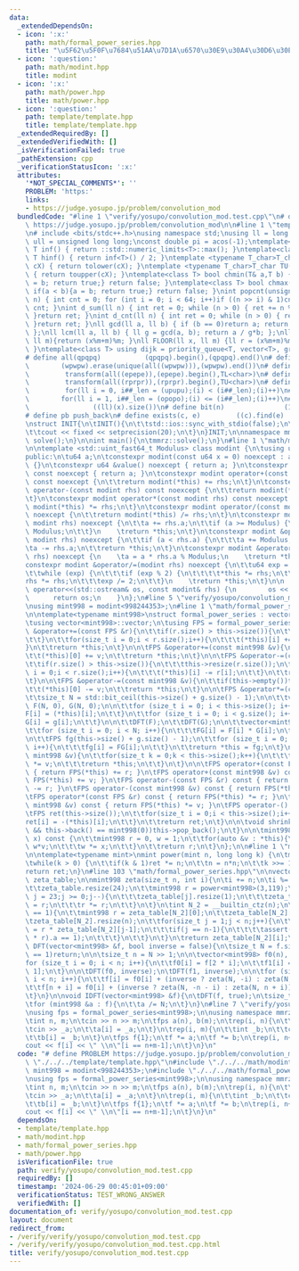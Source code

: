 ```yaml
---
data:
  _extendedDependsOn:
  - icon: ':x:'
    path: math/formal_power_series.hpp
    title: "\u5F62\u5F0F\u7684\u51AA\u7D1A\u6570\u30E9\u30A4\u30D6\u30E9\u30EA"
  - icon: ':question:'
    path: math/modint.hpp
    title: modint
  - icon: ':x:'
    path: math/power.hpp
    title: math/power.hpp
  - icon: ':question:'
    path: template/template.hpp
    title: template/template.hpp
  _extendedRequiredBy: []
  _extendedVerifiedWith: []
  _isVerificationFailed: true
  _pathExtension: cpp
  _verificationStatusIcon: ':x:'
  attributes:
    '*NOT_SPECIAL_COMMENTS*': ''
    PROBLEM: 'https:'
    links:
    - https://judge.yosupo.jp/problem/convolution_mod
  bundledCode: "#line 1 \"verify/yosupo/convolution_mod.test.cpp\"\n# define PROBLEM\
    \ https://judge.yosupo.jp/problem/convolution_mod\n\n#line 1 \"template/template.hpp\"\
    \n# include <bits/stdc++.h>\nusing namespace std;\nusing ll = long long;\nusing\
    \ ull = unsigned long long;\nconst double pi = acos(-1);\ntemplate<class T>constexpr\
    \ T inf() { return ::std::numeric_limits<T>::max(); }\ntemplate<class T>constexpr\
    \ T hinf() { return inf<T>() / 2; }\ntemplate <typename T_char>T_char TL(T_char\
    \ cX) { return tolower(cX); }\ntemplate <typename T_char>T_char TU(T_char cX)\
    \ { return toupper(cX); }\ntemplate<class T> bool chmin(T& a,T b) { if(a > b){a\
    \ = b; return true;} return false; }\ntemplate<class T> bool chmax(T& a,T b) {\
    \ if(a < b){a = b; return true;} return false; }\nint popcnt(unsigned long long\
    \ n) { int cnt = 0; for (int i = 0; i < 64; i++)if ((n >> i) & 1)cnt++; return\
    \ cnt; }\nint d_sum(ll n) { int ret = 0; while (n > 0) { ret += n % 10; n /= 10;\
    \ }return ret; }\nint d_cnt(ll n) { int ret = 0; while (n > 0) { ret++; n /= 10;\
    \ }return ret; }\nll gcd(ll a, ll b) { if (b == 0)return a; return gcd(b, a%b);\
    \ };\nll lcm(ll a, ll b) { ll g = gcd(a, b); return a / g*b; };\nll MOD(ll x,\
    \ ll m){return (x%m+m)%m; }\nll FLOOR(ll x, ll m) {ll r = (x%m+m)%m; return (x-r)/m;\
    \ }\ntemplate<class T> using dijk = priority_queue<T, vector<T>, greater<T>>;\n\
    # define all(qpqpq)           (qpqpq).begin(),(qpqpq).end()\n# define UNIQUE(wpwpw)\
    \        (wpwpw).erase(unique(all((wpwpw))),(wpwpw).end())\n# define LOWER(epepe)\
    \         transform(all((epepe)),(epepe).begin(),TL<char>)\n# define UPPER(rprpr)\
    \         transform(all((rprpr)),(rprpr).begin(),TU<char>)\n# define rep(i,upupu)\
    \         for(ll i = 0, i##_len = (upupu);(i) < (i##_len);(i)++)\n# define reps(i,opopo)\
    \        for(ll i = 1, i##_len = (opopo);(i) <= (i##_len);(i)++)\n# define len(x)\
    \                ((ll)(x).size())\n# define bit(n)               (1LL << (n))\n\
    # define pb push_back\n# define exists(c, e)         ((c).find(e) != (c).end())\n\
    \nstruct INIT{\n\tINIT(){\n\t\tstd::ios::sync_with_stdio(false);\n\t\tstd::cin.tie(0);\n\
    \t\tcout << fixed << setprecision(20);\n\t}\n}INIT;\n\nnamespace mmrz {\n\tvoid\
    \ solve();\n}\n\nint main(){\n\tmmrz::solve();\n}\n#line 1 \"math/modint.hpp\"\
    \n\ntemplate <std::uint_fast64_t Modulus> class modint {\n\tusing u64 = std::uint_fast64_t;\n\
    public:\n\tu64 a;\n\tconstexpr modint(const u64 x = 0) noexcept : a(x % Modulus)\
    \ {}\n\tconstexpr u64 &value() noexcept { return a; }\n\tconstexpr const u64 &value()\
    \ const noexcept { return a; }\n\tconstexpr modint operator+(const modint rhs)\
    \ const noexcept {\n\t\treturn modint(*this) += rhs;\n\t}\n\tconstexpr modint\
    \ operator-(const modint rhs) const noexcept {\n\t\treturn modint(*this) -= rhs;\n\
    \t}\n\tconstexpr modint operator*(const modint rhs) const noexcept {\n    \treturn\
    \ modint(*this) *= rhs;\n\t}\n\tconstexpr modint operator/(const modint rhs) const\
    \ noexcept {\n\t\treturn modint(*this) /= rhs;\n\t}\n\tconstexpr modint &operator+=(const\
    \ modint rhs) noexcept {\n\t\ta += rhs.a;\n\t\tif (a >= Modulus) {\n\t\t\ta -=\
    \ Modulus;\n\t\t}\n    \treturn *this;\n\t}\n\tconstexpr modint &operator-=(const\
    \ modint rhs) noexcept {\n\t\tif (a < rhs.a) {\n\t\t\ta += Modulus;\n\t\t}\n\t\
    \ta -= rhs.a;\n\t\treturn *this;\n\t}\n\tconstexpr modint &operator*=(const modint\
    \ rhs) noexcept {\n    \ta = a * rhs.a % Modulus;\n    \treturn *this;\n\t}\n\t\
    constexpr modint &operator/=(modint rhs) noexcept {\n\t\tu64 exp = Modulus - 2;\n\
    \t\twhile (exp) {\n\t\t\tif (exp % 2) {\n\t\t\t\t*this *= rhs;\n\t\t\t}\n\t\t\t\
    rhs *= rhs;\n\t\t\texp /= 2;\n\t\t}\n    \treturn *this;\n\t}\n\n    friend std::ostream&\
    \ operator<<(std::ostream& os, const modint& rhs) {\n        os << rhs.a;\n  \
    \      return os;\n    }\n};\n#line 5 \"verify/yosupo/convolution_mod.test.cpp\"\
    \nusing mint998 = modint<998244353>;\n#line 1 \"math/formal_power_series.hpp\"\
    \n\ntemplate<typename mint998>\nstruct formal_power_series : vector<mint998> {\n\
    \tusing vector<mint998>::vector;\n\tusing FPS = formal_power_series;\n\n\tFPS\
    \ &operator+=(const FPS &r){\n\t\tif(r.size() > this->size()){\n\t\t\tthis->resize(r.size());\n\
    \t\t}\n\t\tfor(size_t i = 0;i < r.size();i++){\n\t\t\t(*this)[i] += r[i];\n\t\t\
    }\n\t\treturn *this;\n\t}\n\n\tFPS &operator+=(const mint998 &v){\n\t\tif(this->empty())this->resize(1);\n\
    \t\t(*this)[0] += v;\n\t\treturn *this;\n\t}\n\n\tFPS &operator-=(const FPS &r){\n\
    \t\tif(r.size() > this->size()){\n\t\t\tthis->resize(r.size());\n\t\t}\n\t\tfor(size_t\
    \ i = 0;i < r.size();i++){\n\t\t\t(*this)[i] -= r[i];\n\t\t}\n\t\treturn *this;\n\
    \t}\n\n\tFPS &operator-=(const mint998 &v){\n\t\tif(this->empty())this->resize(1);\n\
    \t\t(*this)[0] -= v;\n\t\treturn *this;\n\t}\n\n\tFPS &operator*=(const FPS &g){\n\
    \t\tsize_t N = std::bit_ceil(this->size() + g.size() - 1);\n\n\t\tvector<mint998>\
    \ F(N, 0), G(N, 0);\n\n\t\tfor (size_t i = 0; i < this->size(); i++){\n\t\t\t\
    F[i] = (*this)[i];\n\t\t}\n\t\tfor (size_t i = 0; i < g.size(); i++){\n\t\t\t\
    G[i] = g[i];\n\t\t}\n\n\t\tDFT(F);\n\t\tDFT(G);\n\n\t\tvector<mint998> FG(N);\n\
    \t\tfor (size_t i = 0; i < N; i++){\n\t\t\tFG[i] = F[i] * G[i];\n\t\t}\n\t\tIDFT(FG);\n\
    \n\t\tFPS fg(this->size() + g.size() - 1);\n\t\tfor (size_t i = 0; i < fg.size();\
    \ i++){\n\t\t\tfg[i] = FG[i];\n\t\t}\n\t\treturn *this = fg;\n\t}\n\n\tFPS &operator*=(const\
    \ mint998 &v){\n\t\tfor(size_t k = 0;k < this->size();k++){\n\t\t\t(*this)[k]\
    \ *= v;\n\t\t\treturn *this;\n\t\t}\n\t}\n\n\tFPS operator+(const FPS &r) const\
    \ { return FPS(*this) += r; }\n\tFPS operator+(const mint998 &v) const { return\
    \ FPS(*this) += v; }\n\tFPS operator-(const FPS &r) const { return FPS(*this)\
    \ -= r; }\n\tFPS operator-(const mint998 &v) const { return FPS(*this) -= v; }\n\
    \tFPS operator*(const FPS &r) const { return FPS(*this) *= r; }\n\tFPS operator*(const\
    \ mint998 &v) const { return FPS(*this) *= v; }\n\tFPS operator-() const {\n\t\
    \tFPS ret(this->size());\n\t\tfor(size_t i = 0;i < this->size();i++){\n\t\t\t\
    ret[i] = -(*this)[i];\n\t\t}\n\t\treturn ret;\n\t}\n\n\tvoid shrink(){\n\t\twhile(this->size()\
    \ && this->back() == mint998(0))this->pop_back();\n\t}\n\n\tmint998 eval(mint998\
    \ x) const {\n\t\tmint998 r = 0, w = 1;\n\t\tfor(auto &v : *this){\n\t\t\tr +=\
    \ w*v;\n\t\t\tw *= x;\n\t\t}\n\t\treturn r;\n\t}\n};\n\n#line 1 \"math/power.hpp\"\
    \n\ntemplate<typename mint>\nmint power(mint n, long long k) {\n\tmint ret = 1;\n\
    \twhile(k > 0) {\n\t\tif(k & 1)ret *= n;\n\t\tn = n*n;\n\t\tk >>= 1;\n\t}\n\t\
    return ret;\n}\n#line 103 \"math/formal_power_series.hpp\"\n\nvector<vector<mint998>>\
    \ zeta_table;\n\nmint998 zeta(size_t n, int i){\n\ti += n;\n\ti %= n;\n\tif(zeta_table.empty()){\n\
    \t\tzeta_table.resize(24);\n\t\tmint998 r = power<mint998>(3,119);\n\t\tfor(int\
    \ j = 23;j >= 0;j--){\n\t\t\tzeta_table[j].resize(1);\n\t\t\tzeta_table[j][0]\
    \ = r;\n\t\t\tr *= r;\n\t\t}\n\t}\n\tint N_2 = __builtin_ctz(n);\n\tif(zeta_table[N_2].size()\
    \ == 1){\n\t\tmint998 r = zeta_table[N_2][0];\n\t\tzeta_table[N_2][0] = 1;\n\t\
    \tzeta_table[N_2].resize(n);\n\t\tfor(size_t j = 1;j < n;j++){\n\t\t\tzeta_table[N_2][j]\
    \ = r * zeta_table[N_2][j-1];\n\t\t\tif(j == n-1){\n\t\t\t\tassert((zeta_table[N_2][j]\
    \ * r).a == 1);\n\t\t\t}\n\t\t}\n\t}\n\treturn zeta_table[N_2][i];\n}\n\nvoid\
    \ DFT(vector<mint998> &f, bool inverse = false){\n\tsize_t N = f.size();\n\tif(N\
    \ == 1)return;\n\n\tsize_t n = N >> 1;\n\n\tvector<mint998> f0(n), f1(n);\n\t\
    for (size_t i = 0; i < n; i++){\n\t\tf0[i] = f[2 * i];\n\t\tf1[i] = f[2 * i +\
    \ 1];\n\t}\n\n\tDFT(f0, inverse);\n\tDFT(f1, inverse);\n\n\tfor (size_t i = 0;\
    \ i < n; i++){\n\t\tf[i] = f0[i] + (inverse ? zeta(N, -i) : zeta(N, i)) * f1[i];\n\
    \t\tf[n + i] = f0[i] + (inverse ? zeta(N, -n - i) : zeta(N, n + i)) * f1[i];\n\
    \t}\n}\n\nvoid IDFT(vector<mint998> &f){\n\tDFT(f, true);\n\tsize_t N = f.size();\n\
    \tfor (mint998 &a : f){\n\t\ta /= N;\n\t}\n}\n#line 7 \"verify/yosupo/convolution_mod.test.cpp\"\
    \nusing fps = formal_power_series<mint998>;\n\nusing namespace mmrz;\n\nvoid mmrz::solve(){\n\
    \tint n, m;\n\tcin >> n >> m;\n\tfps a(n), b(m);\n\trep(i, n){\n\t\tint _a;\n\t\
    \tcin >> _a;\n\t\ta[i] = _a;\n\t}\n\trep(i, m){\n\t\tint _b;\n\t\tcin >> _b;\n\
    \t\tb[i] = _b;\n\t}\n\tfps f{1};\n\tf *= a;\n\tf *= b;\n\trep(i, n+m-1){\n\t\t\
    cout << f[i] << \" \\n\"[i == n+m-1];\n\t}\n}\n"
  code: "# define PROBLEM https://judge.yosupo.jp/problem/convolution_mod\n\n#include\
    \ \"./../../template/template.hpp\"\n#include \"./../../math/modint.hpp\"\nusing\
    \ mint998 = modint<998244353>;\n#include \"./../../math/formal_power_series.hpp\"\
    \nusing fps = formal_power_series<mint998>;\n\nusing namespace mmrz;\n\nvoid mmrz::solve(){\n\
    \tint n, m;\n\tcin >> n >> m;\n\tfps a(n), b(m);\n\trep(i, n){\n\t\tint _a;\n\t\
    \tcin >> _a;\n\t\ta[i] = _a;\n\t}\n\trep(i, m){\n\t\tint _b;\n\t\tcin >> _b;\n\
    \t\tb[i] = _b;\n\t}\n\tfps f{1};\n\tf *= a;\n\tf *= b;\n\trep(i, n+m-1){\n\t\t\
    cout << f[i] << \" \\n\"[i == n+m-1];\n\t}\n}\n"
  dependsOn:
  - template/template.hpp
  - math/modint.hpp
  - math/formal_power_series.hpp
  - math/power.hpp
  isVerificationFile: true
  path: verify/yosupo/convolution_mod.test.cpp
  requiredBy: []
  timestamp: '2024-06-29 00:45:01+09:00'
  verificationStatus: TEST_WRONG_ANSWER
  verifiedWith: []
documentation_of: verify/yosupo/convolution_mod.test.cpp
layout: document
redirect_from:
- /verify/verify/yosupo/convolution_mod.test.cpp
- /verify/verify/yosupo/convolution_mod.test.cpp.html
title: verify/yosupo/convolution_mod.test.cpp
---
```


